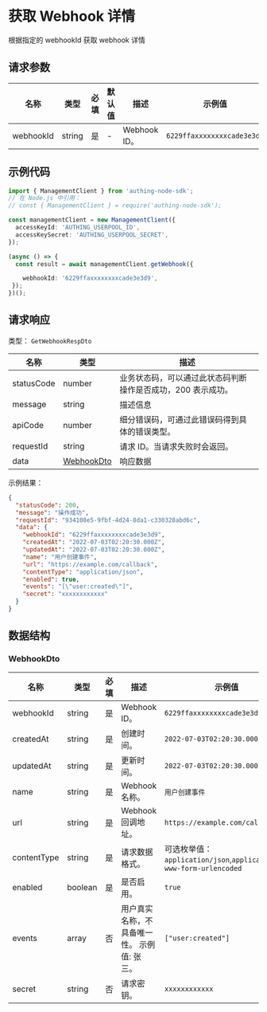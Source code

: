 # 获取 Webhook 详情

<!--
  警告⚠️：
  不要直接修改该文档，
  https://github.com/Authing/authing-docs-factory
  使用该项目进行生成
-->

<LastUpdated />

根据指定的 webhookId 获取 webhook 详情

## 请求参数

| 名称 | 类型 | 必填 | 默认值 | 描述 | 示例值 |
| ---- | ---- | ---- | ---- | ---- | ---- |
| webhookId | string  | 是 | - | Webhook ID。  | `6229ffaxxxxxxxxcade3e3d9` |


## 示例代码

```ts
import { ManagementClient } from 'authing-node-sdk';
// 在 Node.js 中引用：
// const { ManagementClient } = require('authing-node-sdk');

const managementClient = new ManagementClient({
  accessKeyId: 'AUTHING_USERPOOL_ID',
  accessKeySecret: 'AUTHING_USERPOOL_SECRET',
});

(async () => {
  const result = await managementClient.getWebhook({

    webhookId: '6229ffaxxxxxxxxcade3e3d9',
 });
})();
```



## 请求响应

类型： `GetWebhookRespDto`

| 名称 | 类型 | 描述 |
| ---- | ---- | ---- |
| statusCode | number | 业务状态码，可以通过此状态码判断操作是否成功，200 表示成功。 |
| message | string | 描述信息 |
| apiCode | number | 细分错误码，可通过此错误码得到具体的错误类型。 |
| requestId | string | 请求 ID。当请求失败时会返回。 |
| data | <a href="#WebhookDto">WebhookDto</a> | 响应数据 |



示例结果：

```json
{
  "statusCode": 200,
  "message": "操作成功",
  "requestId": "934108e5-9fbf-4d24-8da1-c330328abd6c",
  "data": {
    "webhookId": "6229ffaxxxxxxxxcade3e3d9",
    "createdAt": "2022-07-03T02:20:30.000Z",
    "updatedAt": "2022-07-03T02:20:30.000Z",
    "name": "用户创建事件",
    "url": "https://example.com/callback",
    "contentType": "application/json",
    "enabled": true,
    "events": "[\"user:created\"]",
    "secret": "xxxxxxxxxxxx"
  }
}
```

## 数据结构


### <a id="WebhookDto"></a> WebhookDto

| 名称 | 类型 | 必填 | 描述 | 示例值 |
| ---- |  ---- | ---- | ---- | ---- |
| webhookId | string | 是 | Webhook ID。  |  `6229ffaxxxxxxxxcade3e3d9` |
| createdAt | string | 是 | 创建时间。  |  `2022-07-03T02:20:30.000Z` |
| updatedAt | string | 是 | 更新时间。  |  `2022-07-03T02:20:30.000Z` |
| name | string | 是 | Webhook 名称。  |  `用户创建事件` |
| url | string | 是 | Webhook 回调地址。  |  `https://example.com/callback` |
| contentType | string | 是 | 请求数据格式。  | 可选枚举值：`application/json`,`application/x-www-form-urlencoded` |
| enabled | boolean | 是 | 是否启用。  |  `true` |
| events | array | 否 | 用户真实名称，不具备唯一性。 示例值: 张三。  |  `["user:created"]` |
| secret | string | 否 | 请求密钥。  |  `xxxxxxxxxxxx` |


